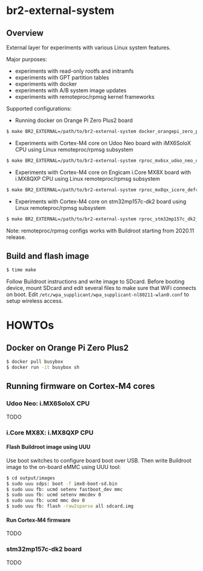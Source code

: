# br2-external-system

## Overview

External layer for experiments with various Linux system features.

Major purposes:
* experiments with read-only rootfs and initramfs
* experiments with GPT partition tables
* experiments with docker
* experiments with A/B system image updates
* experiments with remoteproc/rpmsg kernel frameworks

Supported configurations:

* Running docker on Orange Pi Zero Plus2 board
```bash
$ make BR2_EXTERNAL=/path/to/br2-external-system docker_orangepi_zero_plus2_defconfig
```

* Experiments with Cortex-M4 core on Udoo Neo board with iMX6SoloX CPU using Linux remoteproc/rpmsg subsystem
```bash
$ make BR2_EXTERNAL=/path/to/br2-external-system rproc_mx6sx_udoo_neo_defconfig
```

* Experiments with Cortex-M4 core on Engicam i.Core MX8X board with i.MX8QXP CPU using Linux remoteproc/rpmsg subsystem
```bash
$ make BR2_EXTERNAL=/path/to/br2-external-system rproc_mx8qx_icore_defconfig
```

* Experiments with Cortex-M4 core on stm32mp157c-dk2 board using Linux remoteproc/rpmsg subsystem
```bash
$ make BR2_EXTERNAL=/path/to/br2-external-system rproc_stm32mp157c_dk2_defconfig
```

Note: remoteproc/rpmsg configs works with Buildroot starting from 2020.11 release.

## Build and flash image

```bash
$ time make
```

Follow Buildroot instructions and write image to SDcard. Before booting device, mount SDcard and edit several files to make sure that WiFi connects on boot.
Edit `/etc/wpa_supplicant/wpa_supplicant-nl80211-wlan0.conf` to setup wireless access.

# HOWTOs

## Docker on Orange Pi Zero Plus2

```bash
$ docker pull busybox
$ docker run -it busybox sh
```

## Running firmware on Cortex-M4 cores

### Udoo Neo: i.MX6SoloX CPU

TODO

### i.Core MX8X: i.MX8QXP CPU

#### Flash Buildroot image using UUU

Use boot switches to configure board boot over USB. Then write Buildroot image to the on-board eMMC using UUU tool:

```bash
$ cd output/images
$ sudo uuu sdps: boot -f imx8-boot-sd.bin
$ sudo uuu fb: ucmd setenv fastboot_dev mmc
$ sudo uuu fb: ucmd setenv mmcdev 0
$ sudo uuu fb: ucmd mmc dev 0
$ sudo uuu fb: flash -raw2sparse all sdcard.img
```

#### Run Cortex-M4 firmware

TODO

### stm32mp157c-dk2 board

TODO

